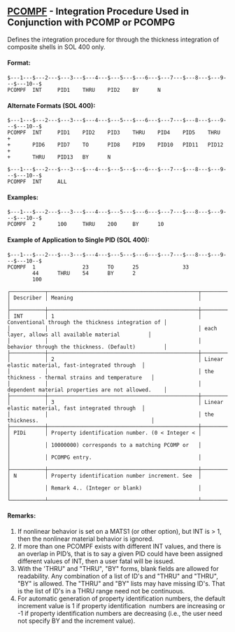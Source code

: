 ## [PCOMPF](https://help.hexagonmi.com/bundle/MSC_Nastran_2022.4/page/Nastran_Combined_Book/qrg/bulkp/TOC.PCOMPF.xhtml) - Integration Procedure Used in Conjunction with PCOMP or PCOMPG

Defines the integration procedure for through the thickness integration of composite shells in SOL 400 only.

#### Format:

```nastran
$---1---$---2---$---3---$---4---$---5---$---6---$---7---$---8---$---9---$---10--$
PCOMPF  INT     PID1    THRU    PID2    BY      N                               
```

#### Alternate Formats (SOL 400):

```nastran
$---1---$---2---$---3---$---4---$---5---$---6---$---7---$---8---$---9---$---10--$
PCOMPF  INT     PID1    PID2    PID3    THRU    PID4    PID5    THRU    +       
+       PID6    PID7    TO      PID8    PID9    PID10   PID11   PID12   +       
+       THRU    PID13   BY      N                                               
```

```nastran
$---1---$---2---$---3---$---4---$---5---$---6---$---7---$---8---$---9---$---10--$
PCOMPF  INT     ALL                                                             
```

#### Examples:

```nastran
$---1---$---2---$---3---$---4---$---5---$---6---$---7---$---8---$---9---$---10--$
PCOMPF  2       100     THRU    200     BY      10                              
```

#### Example of Application to Single PID (SOL 400):

```nastran
$---1---$---2---$---3---$---4---$---5---$---6---$---7---$---8---$---9---$---10--$
PCOMPF  1               23      TO      25              33                      
        44      THRU    54      BY      2                                       
        100                                                                     
```

```text
┌───────────┬────────────────────────────────────────────────┬───────────────────────────────────────────────────┐
│ Describer │ Meaning                                        │                                                   │
├───────────┼────────────────────────────────────────────────┼───────────────────────────────────────────────────┤
│ INT       │ 1                                              │ Conventional through the thickness integration of │
│           │                                                │ each layer, allows all available material         │
│           │                                                │ behavior through the thickness. (Default)         │
├───────────┼────────────────────────────────────────────────┼───────────────────────────────────────────────────┤
│           │ 2                                              │ Linear elastic material, fast-integrated through  │
│           │                                                │ the thickness - thermal strains and temperature   │
│           │                                                │ dependent material properties are not allowed.    │
├───────────┼────────────────────────────────────────────────┼───────────────────────────────────────────────────┤
│           │ 3                                              │ Linear elastic material, fast integrated through  │
│           │                                                │ the thickness.                                    │
├───────────┼────────────────────────────────────────────────┼───────────────────────────────────────────────────┤
│ PIDi      │ Property identification number. (0 < Integer < │                                                   │
│           │ 10000000) corresponds to a matching PCOMP or   │                                                   │
│           │ PCOMPG entry.                                  │                                                   │
├───────────┼────────────────────────────────────────────────┼───────────────────────────────────────────────────┤
│ N         │ Property identification number increment. See  │                                                   │
│           │ Remark 4.. (Integer or blank)                  │                                                   │
└───────────┴────────────────────────────────────────────────┴───────────────────────────────────────────────────┘
```

#### Remarks:

1. If nonlinear behavior is set on a MATS1 (or other option), but INT is > 1, then the nonlinear material behavior is ignored.
2. If more than one PCOMPF exists with different INT values, and there is an overlap in PID’s, that is to say a given PID could have been assigned different values of INT, then a user fatal will be issued.
3. With the 'THRU" and "THRU", "BY" forms, blank fields are allowed for readability. Any combination of a list of ID's and "THRU" and "THRU", "BY" is allowed. The "THRU" and "BY" lists may have missing ID's. That is the list of ID's in a THRU range need not be continuous.
4. For automatic generation of property identification numbers, the default increment value is 1 if property identification  numbers are increasing or -1 if property identification numbers are decreasing (i.e., the user need not specify BY and the increment value).
